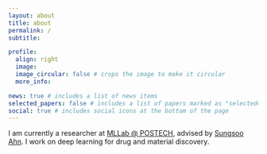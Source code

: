 ```yaml
---
layout: about
title: about
permalink: /
subtitle: 

profile:
  align: right
  image: 
  image_circular: false # crops the image to make it circular
  more_info: 

news: true # includes a list of news items
selected_papers: false # includes a list of papers marked as "selected={true}"
social: true # includes social icons at the bottom of the page
---
```

I am currently a researcher at [MLLab @ POSTECH](https://ml.postech.ac.kr/), advised by [Sungsoo Ahn](https://sites.google.com/view/sungsooahn0215/home). I work on deep learning for drug and material discovery.

<!-- Beginning February 2025, I will start my Ph.D. at KAIST under his supervision. I work on deep learning for drug and material discovery. -->